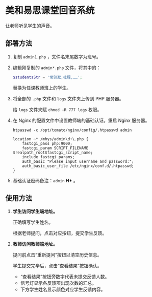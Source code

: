 # 美和易思课堂回音系统

让老师听见学生的声音。



## 部署方法

1. 复制 `admin1.php` ，文件名末尾数字为班号。

2. 编辑刚复制的 `admin*.php` 文件，将其中的：

   ```php
   $studentsStr = '常贺凇,杜程,……';
   ```

   替换为任课教师班上的学生。

3. 将全部的 `.php` 文件和 `logs` 文件夹上传到 PHP 服务器。

   给 `logs` 文件夹赋 `chmod -R 777 logs` 权限。

4. 在 Nginx 的配置文件中设置教师端的基础认证。重启 Nginx 服务器。

   ```shell
   htpasswd -c /opt/tomato/nginx/config/.htpasswd admin
   ```

   ```nginx
   location ~* /mhys/admin\d+\.php {
       fastcgi_pass php:9000;
       fastcgi_param SCRIPT_FILENAME $realpath_root$fastcgi_script_name;
       include fastcgi_params;
       auth_basic "Please input username and password:";
       auth_basic_user_file /etc/nginx/conf.d/.htpasswd;
   }
   ```

5. 基础认证密码备注：`admin` **H\*** 。



## 使用方法

1. **学生访问学生端地址。**

   正确填写学生姓名。

   根据老师提问，点击对应按钮，提交学生反馈。

2. **教师访问教师端地址。**

   提问前点击“重新提问”按钮以清空历史信息。

   学生提交完毕后，点击“查看结果”按钮确认。

   - “查看结果”按钮旁数字代表未提交反馈人数。
   - 信号灯显示各反馈项出现次数的汇总。
   - 下方学生姓名显示颜色对应学生反馈内容。